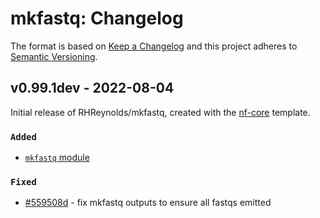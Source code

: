 # mkfastq: Changelog

The format is based on [Keep a Changelog](https://keepachangelog.com/en/1.0.0/)
and this project adheres to [Semantic Versioning](https://semver.org/spec/v2.0.0.html).

## v0.99.1dev - 2022-08-04

Initial release of RHReynolds/mkfastq, created with the [nf-core](https://nf-co.re/) template.

### `Added`

- [`mkfastq` module](https://nf-co.re/modules/cellranger_mkfastq)

### `Fixed`

- [#559508d](https://github.com/RHReynolds/nf-mkfastq/commit/559508d720f06c5532955ad8f50b34e70f44764e) - fix mkfastq outputs to ensure all fastqs emitted
